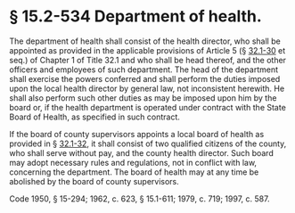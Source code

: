 # § 15.2-534 Department of health.

<p>The department of health shall consist of the health director, who shall be appointed as provided in the applicable provisions of Article 5 (§ <a href='http://law.lis.virginia.gov/vacode/32.1-30/'>32.1-30</a> et seq.) of Chapter 1 of Title 32.1 and who shall be head thereof, and the other officers and employees of such department. The head of the department shall exercise the powers conferred and shall perform the duties imposed upon the local health director by general law, not inconsistent herewith. He shall also perform such other duties as may be imposed upon him by the board or, if the health department is operated under contract with the State Board of Health, as specified in such contract.</p><p>If the board of county supervisors appoints a local board of health as provided in § <a href='http://law.lis.virginia.gov/vacode/32.1-32/'>32.1-32</a>, it shall consist of two qualified citizens of the county, who shall serve without pay, and the county health director. Such board may adopt necessary rules and regulations, not in conflict with law, concerning the department. The board of health may at any time be abolished by the board of county supervisors.</p><p>Code 1950, § 15-294; 1962, c. 623, § 15.1-611; 1979, c. 719; 1997, c. 587.</p>